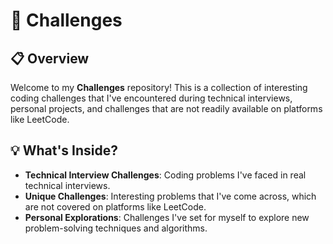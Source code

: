 # 🚀 Challenges

## 📋 Overview
Welcome to my **Challenges** repository! This is a collection of interesting coding challenges that I've encountered during technical interviews, personal projects, and challenges that are not readily available on platforms like LeetCode.

## 💡 What's Inside?
- **Technical Interview Challenges**: Coding problems I've faced in real technical interviews.
- **Unique Challenges**: Interesting problems that I've come across, which are not covered on platforms like LeetCode.
- **Personal Explorations**: Challenges I've set for myself to explore new problem-solving techniques and algorithms.

